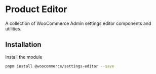 # Product Editor

A collection of WooCommerce Admin settings editor components and utilities.

## Installation

Install the module

```bash
pnpm install @woocommerce/settings-editor --save
```
